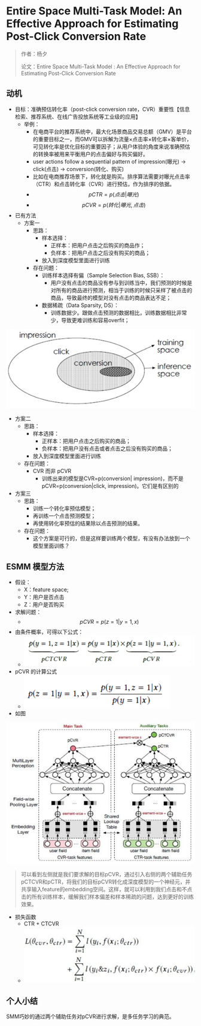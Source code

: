 # Entire Space Multi-Task Model: An Effective Approach for Estimating Post-Click Conversion Rate

> 作者：杨夕
> 
> 论文：Entire Space Multi-Task Model : An Effective Approach for Estimating Post-Click Conversion Rate

## 动机

- 目标：准确预估转化率（post-click conversion rate，CVR）重要性【信息检索、推荐系统、在线广告投放系统等工业级的应用】
  - 举例：
    - 在电商平台的推荐系统中，最大化场景商品交易总额（GMV）是平台的重要目标之一，而GMV可以拆解为流量×点击率×转化率×客单价，可见转化率是优化目标的重要因子；从用户体验的角度来说准确预估的转换率被用来平衡用户的点击偏好与购买偏好。
    - user actions follow a sequential pattern of impression(曝光) → click(点击) → conversion(转化、购买)
    - 比如在电商推荐场景下，转化就是购买。排序算法需要对曝光点击率（CTR）和点击转化率（CVR）进行预估，作为排序的依据。
    - $$pCTR=p(点击|曝光)$$
    - $$pCVR=p(转化|曝光, 点击)$$
- 已有方法
  - 方案一
    - 思路：
      - 样本选择：
        - 正样本：把用户点击之后购买的商品作；
        - 负样本：把用户点击之后没有购买的商品；
      - 放入到深度模型里面进行训练
    - 存在问题：
      - 训练样本选择有偏（Sample Selection Bias, SSB）：
        - 用户没有点击的商品没有参与到训练当中，我们预测的时候是对所有的商品进行预测，相当于训练的时候只采样了被点击的商品，导致最终的模型对没有点击的商品表达不足；
      - 数据稀疏（Data Sparsity, DS）：
        - 训练数据少。跟做点击预测的数据相比，训练数据相比非常少，导致更难训练和容易overfit；

![糟糕！图片太大手机装不下，快用电脑试试吧！](img/20200731194318.png)

  - 方案二  
    - 思路：
      - 样本选择：
        - 正样本：把用户点击之后购买的商品；
        - 负样本：把用户没有点击或者点击之后没有购买的商品；
      - 放入到深度模型里面进行训练
    - 存在问题：
      - CVR 而非 pCVR
        - 训练出来的模型是CVR=p(conversion| impression)，而不是pCVR=p(conversion|click, impression)。它们是有区别的
  - 方案三
    - 思路：
      - 训练一个转化率预估模型；
      - 再训练一个点击预测模型；
      - 再使用转化率预估的结果除以点击预测的结果。
    - 存在问题：
      - 这个方案是可行的，但是这样要训练两个模型，有没有办法放到一个模型里面训练？

## ESMM 模型方法

- 假设：
  - X：feature space;
  - Y：用户是否点击
  - Z：用户是否购买
- 求解问题：
  - $$pCVR=p(z = 1|y = 1, x)$$
- 由条件概率，可得以下公式：
  - ![糟糕！图片太大手机装不下，快用电脑试试吧！](img/20200731195507.png)
- pCVR 的计算公式
  - ![糟糕！图片太大手机装不下，快用电脑试试吧！](img/20200731195639.png)
- 如图

![](img/20200731195730.png)

> 可以看到左侧就是我们要求解的目标pCVR，通过引入右侧的两个辅助任务pCTCVR和pCTR，将我们的目标pCVR转化成深度模型的一个神经元，并共享输入feature的embedding空间。这样，就可以利用到我们点击和不点击的所有训练样本，缓解我们样本偏差和样本稀疏的问题，达到更好的训练效果。

- 损失函数
  - CTR + CTCVR
  - ![](img/20200731200000.png)

## 个人小结

SMM巧妙的通过两个辅助任务对pCVR进行求解，是多任务学习的典范。

